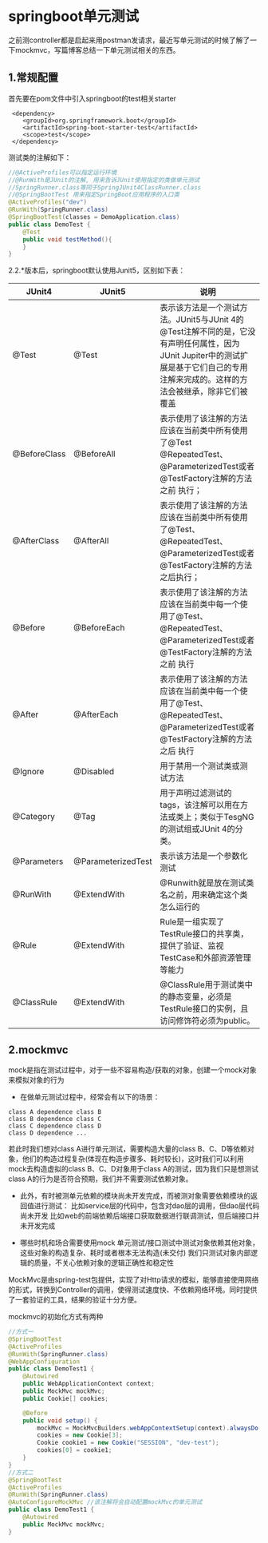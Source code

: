 # springboot单元测试
之前测controller都是启起来用postman发请求，最近写单元测试的时候了解了一下mockmvc，写篇博客总结一下单元测试相关的东西。

## 1.常规配置
首先要在pom文件中引入springboot的test相关starter
```
 <dependency>
    <groupId>org.springframework.boot</groupId>
    <artifactId>spring-boot-starter-test</artifactId>
    <scope>test</scope>
 </dependency>
```
测试类的注解如下：
```java
//@ActiveProfiles可以指定运行环境
//@RunWith是JUnit的注解, 用来告诉JUnit使用指定的类做单元测试
//SpringRunner.class等同于SpringJUnit4ClassRunner.class
//@SpringBootTest 用来指定SpringBoot应用程序的入口类
@ActiveProfiles("dev")
@RunWith(SpringRunner.class)
@SpringBootTest(classes = DemoApplication.class)
public class DemoTest {
    @Test
    public void testMethod(){
    }   
}
```
2.2.*版本后，springboot默认使用Junit5，区别如下表：

| JUnit4 | JUnit5 | 说明 |
| --- | --- | --- |
| @Test | @Test | 表示该方法是一个测试方法。JUnit5与JUnit 4的@Test注解不同的是，它没有声明任何属性，因为JUnit Jupiter中的测试扩展是基于它们自己的专用注解来完成的。这样的方法会被继承，除非它们被覆盖 |
| @BeforeClass | @BeforeAll | 表示使用了该注解的方法应该在当前类中所有使用了@Test @RepeatedTest、@ParameterizedTest或者@TestFactory注解的方法之前 执行； |
| @AfterClass | @AfterAll | 表示使用了该注解的方法应该在当前类中所有使用了@Test、@RepeatedTest、@ParameterizedTest或者@TestFactory注解的方法之后执行； |
| @Before | @BeforeEach | 表示使用了该注解的方法应该在当前类中每一个使用了@Test、@RepeatedTest、@ParameterizedTest或者@TestFactory注解的方法之前 执行 |
| @After | @AfterEach | 表示使用了该注解的方法应该在当前类中每一个使用了@Test、@RepeatedTest、@ParameterizedTest或者@TestFactory注解的方法之后 执行 |
| @Ignore | @Disabled | 用于禁用一个测试类或测试方法 |
| @Category | @Tag | 用于声明过滤测试的tags，该注解可以用在方法或类上；类似于TesgNG的测试组或JUnit 4的分类。 |
| @Parameters | @ParameterizedTest | 表示该方法是一个参数化测试 |
| @RunWith | @ExtendWith | @Runwith就是放在测试类名之前，用来确定这个类怎么运行的 |
| @Rule | @ExtendWith | Rule是一组实现了TestRule接口的共享类，提供了验证、监视TestCase和外部资源管理等能力 |
| @ClassRule | @ExtendWith | @ClassRule用于测试类中的静态变量，必须是TestRule接口的实例，且访问修饰符必须为public。 |

## 2.mockmvc
mock是指在测试过程中，对于一些不容易构造/获取的对象，创建一个mock对象来模拟对象的行为

- 在做单元测试过程中，经常会有以下的场景：
```
class A dependence class B
class B dependence class C
class C dependence class D
class D dependence ...
```
若此时我们想对class A进行单元测试，需要构造大量的class B、C、D等依赖对象，他们的构造过程复杂(体现在构造步骤多、耗时较长)，这时我们可以利用mock去构造虚拟的class B、C、D对象用于class A的测试，因为我们只是想测试class A的行为是否符合预期，我们并不需要测试依赖对象。

- 此外，有时被测单元依赖的模块尚未开发完成，而被测对象需要依赖模块的返回值进行测试：
比如service层的代码中，包含对dao层的调用，但dao层代码尚未开发
比如web的前端依赖后端接口获取数据进行联调测试，但后端接口并未开发完成

- 哪些时机和场合需要使用mock
单元测试/接口测试中测试对象依赖其他对象，这些对象的构造复杂、耗时或者根本无法构造(未交付)
我们只测试对象内部逻辑的质量，不关心依赖对象的逻辑正确性和稳定性

MockMvc是由spring-test包提供，实现了对Http请求的模拟，能够直接使用网络的形式，转换到Controller的调用，使得测试速度快、不依赖网络环境。同时提供了一套验证的工具，结果的验证十分方便。

mockmvc的初始化方式有两种
```java
//方式一
@SpringBootTest
@ActiveProfiles
@RunWith(SpringRunner.class)
@WebAppConfiguration
public class DemoTest1 {
    @Autowired
    public WebApplicationContext context;
    public MockMvc mockMvc;
    public Cookie[] cookies;

    @Before
    public void setup() {
        mockMvc = MockMvcBuilders.webAppContextSetup(context).alwaysDo(print()).build();  //构造MockMvc
        cookies = new Cookie[3];
        Cookie cookie1 = new Cookie("SESSION", "dev-test");
        cookies[0] = cookie1;
    }
}
//方式二
@SpringBootTest
@ActiveProfiles
@RunWith(SpringRunner.class)
@AutoConfigureMockMvc //该注解将会自动配置mockMvc的单元测试
public class DemoTest1 {
    @Autowired
    public MockMvc mockMvc;
}
```
